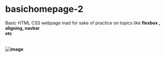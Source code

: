 ﻿# basichomepage-2
Basic HTML CSS webpage mad for sake of practice on topics like <b>flexbox , aligning, navbar </br> etc
<br> <br> <br>
![image](https://user-images.githubusercontent.com/92685449/219845323-abfb8626-4c21-4e40-bb2f-c8ac84d97272.png)

